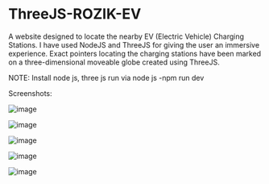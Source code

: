 # ThreeJS-ROZIK-EV
A website designed to locate the nearby EV (Electric Vehicle) Charging Stations. I have used NodeJS and ThreeJS for giving the user an immersive experience. Exact pointers locating the charging stations have been marked on a three-dimensional moveable globe created using ThreeJS.

NOTE: Install node js, three js run via node js -npm run dev

Screenshots:

![image](https://user-images.githubusercontent.com/102346627/236223442-a005f9bc-a04a-4a09-a94c-d1bb449b192c.png)

![image](https://user-images.githubusercontent.com/102346627/236223681-8a727622-fa18-4549-9024-f82d10da8b27.png)

![image](https://user-images.githubusercontent.com/102346627/236223852-8ba9b02d-656f-47b2-8617-a494132ded1e.png)

![image](https://user-images.githubusercontent.com/102346627/236224143-49af1085-93c5-4e0b-a316-5c6fd33f5e7d.png)

![image](https://user-images.githubusercontent.com/102346627/236224309-d7218207-6e12-4177-84b9-ebf9249784c2.png)

